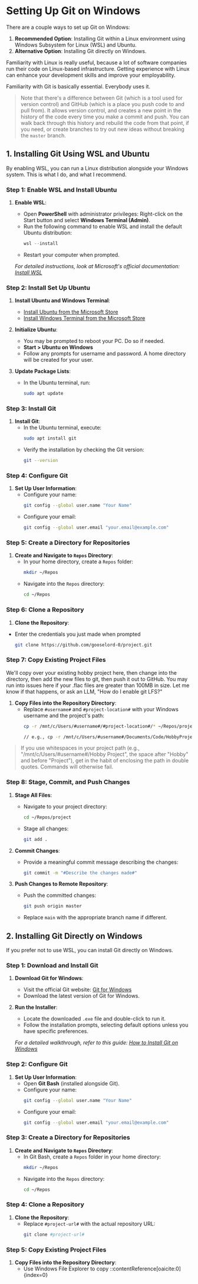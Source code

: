 # Setting Up Git on Windows

There are a couple ways to set up Git on Windows:

1. **Recommended Option**: Installing Git within a Linux environment using Windows Subsystem for Linux (WSL) and Ubuntu.
2. **Alternative Option**: Installing Git directly on Windows.

Familiarity with Linux is really useful, because a lot of software companies run their code on Linux-based infrastructure. Getting experience with Linux can enhance your development skills and improve your employability.

Familiarity with Git is basically essential. Everybody uses it.

> Note that there's a difference between Git (which is a tool used for version control) and GitHub (which is a place you push code to and pull from). It allows version control, and creates a new point in the history of the code every time you make a commit and push. You can walk back through this history and rebuild the code from that point, if you need, or create branches to try out new ideas without breaking the `master` branch.

## 1. Installing Git Using WSL and Ubuntu

By enabling WSL, you can run a Linux distribution alongside your Windows system. This is what I do, and what I recommend.

### Step 1: Enable WSL and Install Ubuntu

1. **Enable WSL**:
   - Open **PowerShell** with administrator privileges: Right-click on the Start button and select **Windows Terminal (Admin)**.
   - Run the following command to enable WSL and install the default Ubuntu distribution:
     ```powershell
     wsl --install
     ```
   - Restart your computer when prompted.

   *For detailed instructions, look at Microsoft's official documentation: [Install WSL](https://learn.microsoft.com/en-us/windows/wsl/install)*

### Step 2: Install Set Up Ubuntu

1. **Install Ubuntu and Windows Terminal**:
   - [Install Ubuntu from the Microsoft Store](https://apps.microsoft.com/detail/9pdxgncfsczv?SilentAuth=1&wa=wsignin1.0&rtc=1&hl=en-us&gl=US)
   - [Install Windows Terminal from the Microsoft Store](https://apps.microsoft.com/detail/9n0dx20hk701?hl=en-us&gl=US)

2. **Initialize Ubuntu**:
   - You may be prompted to reboot your PC. Do so if needed.
   - **Start > Ubuntu on Windows**
   - Follow any prompts for username and password. A home directory will be created for your user.

3. **Update Package Lists**:
   - In the Ubuntu terminal, run:
     ```bash
     sudo apt update
     ```

### Step 3: Install Git

1. **Install Git**:
   - In the Ubuntu terminal, execute:
     ```bash
     sudo apt install git
     ```
   - Verify the installation by checking the Git version:
     ```bash
     git --version
     ```

### Step 4: Configure Git

1. **Set Up User Information**:
   - Configure your name:
     ```bash
     git config --global user.name "Your Name"
     ```
   - Configure your email:
     ```bash
     git config --global user.email "your.email@example.com"
     ```

### Step 5: Create a Directory for Repositories

1. **Create and Navigate to `Repos` Directory**:
   - In your home directory, create a `Repos` folder:
     ```bash
     mkdir ~/Repos
     ```
   - Navigate into the `Repos` directory:
     ```bash
     cd ~/Repos
     ```

### Step 6: Clone a Repository

1. **Clone the Repository**:
  - Enter the credentials you just made when prompted
     ```bash
     git clone https://github.com/gooselord-0/project.git
     ```

### Step 7: Copy Existing Project Files

We'll copy over your existing hobby project here, then change into the directory, then add the new files to git, then push it out to GitHub. You may run into issues here if your .flac files are greater than 100MB in size.
Let me know if that happens, or ask an LLM, "How do I enable git LFS?"

1. **Copy Files into the Repository Directory**:
   - Replace `#username#` and `#project-location#` with your Windows username and the project's path:
     ```bash
     cp -r /mnt/c/Users/#username#/#project-location#/* ~/Repos/project/

     // e.g., cp -r /mnt/c/Users/#username#/Documents/Code/HobbyProject ~/Repos/project/
     ```

> If you use whitespaces in your project path (e.g., "/mnt/c/Users/#username#/Hobby Project", the space after "Hobby" and before "Project"), get in the habit of enclosing the path in double quotes. Commands will otherwise fail.

### Step 8: Stage, Commit, and Push Changes

1. **Stage All Files**:
   - Navigate to your project directory:
     ```bash
     cd ~/Repos/project
     ```
   - Stage all changes:
     ```bash
     git add .
     ```

2. **Commit Changes**:
   - Provide a meaningful commit message describing the changes:
     ```bash
     git commit -m "#Describe the changes made#"
     ```

3. **Push Changes to Remote Repository**:
   - Push the committed changes:
     ```bash
     git push origin master
     ```
   - Replace `main` with the appropriate branch name if different.

## 2. Installing Git Directly on Windows

If you prefer not to use WSL, you can install Git directly on Windows.

### Step 1: Download and Install Git

1. **Download Git for Windows**:
   - Visit the official Git website: [Git for Windows](https://git-scm.com/download/win)
   - Download the latest version of Git for Windows.

2. **Run the Installer**:
   - Locate the downloaded `.exe` file and double-click to run it.
   - Follow the installation prompts, selecting default options unless you have specific preferences.

   *For a detailed walkthrough, refer to this guide: [How to Install Git on Windows](https://www.howtogeek.com/832083/how-to-install-git-on-windows/)*

### Step 2: Configure Git

1. **Set Up User Information**:
   - Open **Git Bash** (installed alongside Git).
   - Configure your name:
     ```bash
     git config --global user.name "Your Name"
     ```
   - Configure your email:
     ```bash
     git config --global user.email "your.email@example.com"
     ```

### Step 3: Create a Directory for Repositories

1. **Create and Navigate to `Repos` Directory**:
   - In Git Bash, create a `Repos` folder in your home directory:
     ```bash
     mkdir ~/Repos
     ```
   - Navigate into the `Repos` directory:
     ```bash
     cd ~/Repos
     ```

### Step 4: Clone a Repository

1. **Clone the Repository**:
   - Replace `#project-url#` with the actual repository URL:
     ```bash
     git clone #project-url#
     ```

### Step 5: Copy Existing Project Files

1. **Copy Files into the Repository Directory**:
   - Use Windows File Explorer to copy
::contentReference[oaicite:0]{index=0}
 

